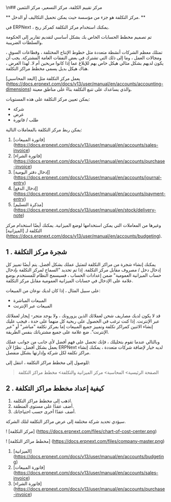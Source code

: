 \n## مركز تقييم الكلفة، مركز التسعير، مركز التثمين

** مركز التكلفة هو جزء من مؤسسة حيث يمكن تحميل التكاليف أو الدخل. **

في ERPNext ، يمكنك استخدام مركز التكلفة كمركز ربح.

تم تصميم مخطط الحسابات الخاص بك بشكل أساسي لتقديم تقارير إلى الحكومة والسلطات الضريبية.

تمتلك معظم الشركات أنشطة متعددة مثل خطوط الإنتاج المختلفة ، وقطاعات السوق ، ومجالات العمل ، وما إلى ذلك التي تشترك في بعض النفقات العامة المشتركة. يجب أن يكون لديهم بشكل مثالي هيكل خاص بهم للإبلاغ عما إذا كانوا مربحين أم لا. لهذا الغرض ، هناك هيكل بديل يسمى مخطط مراكز التكلفة.

يعمل مركز التكلفة مثل [البعد المحاسبي] (https://docs.erpnext.com/docs/v13/user/manual/en/accounts/accounting-dimensions) والذي يساعدك على تتبع التكلفة بناءً على مناطق معينة.

يمكن تعيين مركز التكلفة على هذه المستويات:

*   شركة
*   غرض
* طلب / فاتورة

يمكن ربط مركز التكلفة بالمعاملات التالية:

1. [فاتورة المبيعات] (https://docs.erpnext.com/docs/v13/user/manual/en/accounts/sales-invoice)
2. [فاتورة الشراء] (https://docs.erpnext.com/docs/v13/user/manual/en/accounts/purchase-invoice)
3. [إدخال دفتر اليومية] (https://docs.erpnext.com/docs/v13/user/manual/en/accounts/journal-entry)
4. [إدخال الدفع] (https://docs.erpnext.com/docs/v13/user/manual/en/accounts/payment-entry)
5. [مذكرة التسليم] (https://docs.erpnext.com/docs/v13/user/manual/en/stock/delivery-note)

وغيرها من المعاملات التي يمكن استخدامها لوضع الميزانية. يمكنك أيضًا استخدام مركز التكلفة لـ [الميزانية] (https://docs.erpnext.com/docs/v13/user/manual/en/accounts/budgeting).

## 1 \. شجرة مركز التكلفة

يمكنك إنشاء شجرة من مراكز التكلفة لتمثيل عملك بشكل أفضل. يتم أيضًا تمييز كل إدخال دخل / مصروف مقابل مركز التكلفة. إذا تم تحديد "السماح لمركز التكلفة بإدخال حساب الميزانية العمومية" ضمن إعدادات الحساب ، فسيسمح النظام للمستخدم بوضع علامة على الإدخال في حسابات الميزانية العمومية مقابل مركز التكلفة.

على سبيل المثال ، إذا كان لديك نوعان من المبيعات:

* المبيعات المباشرة
* المبيعات عبر الإنترنت

قد لا يكون لديك مصاريف شحن لعملائك الذين يزورونك ، ولا يوجد متجر- إيجار لعملائك عبر الإنترنت. إذا كنت ترغب في الحصول على ربحية كل منهما على حدة ، فيجب عليك إنشاء الاثنين كمراكز تكلفة وتمييز جميع المبيعات إما بمركز تكلفة "مباشر" أو "عبر الإنترنت". ضع علامة على جميع مشترياتك بنفس الطريقة.

وبالتالي عندما تقوم بتحليلك ، فإنك تحصل على فهم أفضل لأي جانب من جوانب عملك يعمل بشكل أفضل. نظرًا لأن ERPNext لديه خيار لإضافة شركات متعددة ، يمكنك إنشاء مراكز تكلفة لكل شركة وإدارتها بشكل منفصل.

للوصول إلى مخطط مراكز التكلفة ، انتقل إلى:

> الصفحة الرئيسية> المحاسبة> مركز الميزانية والتكلفة> مخطط مراكز التكلفة

## 2 \. كيفية إعداد مخطط مراكز التكلفة

1. اذهب إلى مخطط مراكز التكلفة.
2. أضف عقدًا على مستوى المنطقة.
3. أضف عقدًا أخرى حسب احتياجاتك.

سيؤدي تحديد شركة مختلفة إلى عرض مراكز التكلفة لتلك الشركة.

! [مركز التكلفة] (https://docs.erpnext.com/files/chart-of-cost-center.png)

! [مخطط مراكز التكلفة] (https://docs.erpnext.com/files/company-master.png)

1. [الميزانية] (https://docs.erpnext.com/docs/v13/user/manual/en/accounts/budgeting)
2. [فاتورة المبيعات] (https://docs.erpnext.com/docs/v13/user/manual/en/accounts/sales-invoice)
3. [فاتورة الشراء] (https://docs.erpnext.com/docs/v13/user/manual/en/accounts/purchase-invoice)